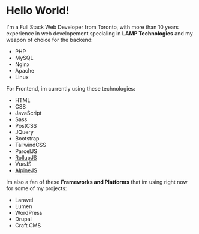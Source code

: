 # Hello World!

I'm a Full Stack Web Developer from Toronto, with more than 10 years experience in web developement specialing in **LAMP Technologies** and my weapon of choice for the backend:

* PHP 
* MySQL
* Nginx
* Apache
* Linux

For Frontend, im currently using these technologies:

* HTML
* CSS
* JavaScript
* Sass
* PostCSS
* JQuery
* Bootstrap
* TailwindCSS
* ParcelJS
* [RollupJS](https://rollupjs.org/guide/en/)
* VueJS
* [AlpineJS](https://github.com/alpinejs/alpine)


Im also a fan of these **Frameworks and Platforms** that im using right now for some of my projects: 

* Laravel
* Lumen
* WordPress
* Drupal
* Craft CMS



<!--
**willard/willard** is a ✨ _special_ ✨ repository because its `README.md` (this file) appears on your GitHub profile.

Here are some ideas to get you started:

- 🔭 I’m currently working on ...
- 🌱 I’m currently learning ...
- 👯 I’m looking to collaborate on ...
- 🤔 I’m looking for help with ...
- 💬 Ask me about ...
- 📫 How to reach me: ...
- 😄 Pronouns: ...
- ⚡ Fun fact: ...
-->
